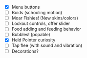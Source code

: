 - [x] Menu buttons
- [ ] Boids (schooling motion)
- [ ] Moar Fishies! (New skins/colors)
- [ ] Lockout controls, offer slider
- [ ] Food adding and feeding behavior
- [ ] Bubbles! (popable)
- [x] Held Pointer curiosity
- [ ] Tap flee (with sound and vibration)
- [ ] Decorations?
